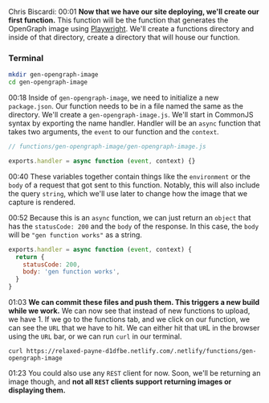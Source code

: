 Chris Biscardi: 00:01 **Now that we have our site deploying, we'll create our first function.** This function will be the function that generates the OpenGraph image using [Playwright](https://github.com/microsoft/playwright). We'll create a functions directory and inside of that directory, create a directory that will house our function.

### Terminal

```bash
mkdir gen-opengraph-image
cd gen-opengraph-image
```

00:18 Inside of `gen-opengraph-image`, we need to initialize a new `package.json`. Our function needs to be in a file named the same as the directory. We'll create a `gen-opengraph-image.js`. We'll start in CommonJS syntax by exporting the name handler. Handler will be an `async` function that takes two arguments, the `event` to our function and the `context`.

```js
// functions/gen-opengraph-image/gen-opengraph-image.js

exports.handler = async function (event, context) {}
```

00:40 These variables together contain things like the `environment` or the `body` of a request that got sent to this function. Notably, this will also include the query `string`, which we'll use later to change how the image that we capture is rendered.

00:52 Because this is an `async` function, we can just return an `object` that has the `statusCode: 200` and the `body` of the response. In this case, the `body` will be `"gen function works"` as a string.

```js
exports.handler = async function (event, context) {
  return {
    statusCode: 200,
    body: 'gen function works',
  }
}
```

01:03 **We can commit these files and push them. This triggers a new build while we work.** We can now see that instead of new functions to upload, we have 1. If we go to the functions tab, and we click on our function, we can see the `URL` that we have to hit. We can either hit that `UR`L in the browser using the `URL` bar, or we can run `curl` in our terminal.

```
curl https://relaxed-payne-d1dfbe.netlify.com/.netlify/functions/gen-opengraph-image
```

01:23 You could also use any `REST` client for now. Soon, we'll be returning an image though, and **not all `REST` clients support returning images or displaying them.**

